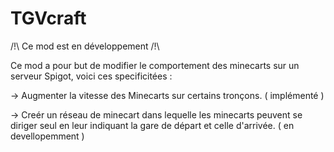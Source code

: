 # TGVcraft

/!\ Ce mod est en développement /!\

Ce mod a pour but de modifier le comportement des minecarts sur un serveur Spigot, voici ces specificitées :

  -> Augmenter la vitesse des Minecarts sur certains tronçons. ( implémenté )
  
  -> Creér un réseau de minecart dans lequelle les minecarts peuvent se diriger seul en leur indiquant la gare de départ et celle d'arrivée. ( en devellopemment ) 
